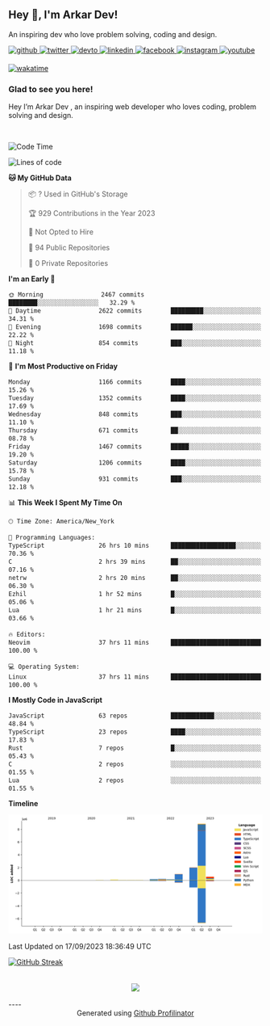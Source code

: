 ## Hey 👋, I'm Arkar Dev!  

An inspiring dev who love problem solving, coding and design.

<a href="https://github.com/Riley1101" target="_blank">
<img src=https://img.shields.io/badge/github-%2324292e.svg?&style=for-the-badge&logo=github&logoColor=white alt=github style="margin-bottom: 5px;" />
</a>
<a href="https://twitter.com/arkardev" target="_blank">
<img src=https://img.shields.io/badge/twitter-%2300acee.svg?&style=for-the-badge&logo=twitter&logoColor=white alt=twitter style="margin-bottom: 5px;" />
</a>
<a href="https://dev.to/riley1101" target="_blank">
<img src=https://img.shields.io/badge/dev.to-%2308090A.svg?&style=for-the-badge&logo=dev.to&logoColor=white alt=devto style="margin-bottom: 5px;" />
</a>
<a href="https://linkedin.com/in/arkar-kaung-myat" target="_blank">
<img src=https://img.shields.io/badge/linkedin-%231E77B5.svg?&style=for-the-badge&logo=linkedin&logoColor=white alt=linkedin style="margin-bottom: 5px;" />
</a>
<a href="https://www.facebook.com/riley.eileen.75" target="_blank">
<img src=https://img.shields.io/badge/facebook-%232E87FB.svg?&style=for-the-badge&logo=facebook&logoColor=white alt=facebook style="margin-bottom: 5px;" />
</a>
<a href="https://instagram.com/rileys1101" target="_blank">
<img src=https://img.shields.io/badge/instagram-%23000000.svg?&style=for-the-badge&logo=instagram&logoColor=white alt=instagram style="margin-bottom: 5px;" />
</a>
<a href="https://www.youtube.com/channel/UC_RfEQCC3gL2AzsFFAABikg" target="_blank">
<img src=https://img.shields.io/badge/youtube-%23EE4831.svg?&style=for-the-badge&logo=youtube&logoColor=white alt=youtube style="margin-bottom: 5px;" />
</a>  
  
[![wakatime](https://wakatime.com/badge/user/cf23b6e3-75f8-4c04-b0e3-273191c8d2ec.svg)](https://wakatime.com/@cf23b6e3-75f8-4c04-b0e3-273191c8d2ec)


### Glad to see you here!  
Hey I’m Arkar Dev , an inspiring web developer who loves coding, problem solving and design.

<br/>

<!--START_SECTION:waka-->
![Code Time](http://img.shields.io/badge/Code%20Time-564%20hrs%2037%20mins-blue)

![Lines of code](https://img.shields.io/badge/From%20Hello%20World%20I%27ve%20Written-13.1%20million%20lines%20of%20code-blue)

**🐱 My GitHub Data** 

> 📦 ? Used in GitHub's Storage 
 > 
> 🏆 929 Contributions in the Year 2023
 > 
> 🚫 Not Opted to Hire
 > 
> 📜 94 Public Repositories 
 > 
> 🔑 0 Private Repositories 
 > 
**I'm an Early 🐤** 

```text
🌞 Morning                2467 commits        ████████░░░░░░░░░░░░░░░░░   32.29 % 
🌆 Daytime                2622 commits        █████████░░░░░░░░░░░░░░░░   34.31 % 
🌃 Evening                1698 commits        ██████░░░░░░░░░░░░░░░░░░░   22.22 % 
🌙 Night                  854 commits         ███░░░░░░░░░░░░░░░░░░░░░░   11.18 % 
```
📅 **I'm Most Productive on Friday** 

```text
Monday                   1166 commits        ████░░░░░░░░░░░░░░░░░░░░░   15.26 % 
Tuesday                  1352 commits        ████░░░░░░░░░░░░░░░░░░░░░   17.69 % 
Wednesday                848 commits         ███░░░░░░░░░░░░░░░░░░░░░░   11.10 % 
Thursday                 671 commits         ██░░░░░░░░░░░░░░░░░░░░░░░   08.78 % 
Friday                   1467 commits        █████░░░░░░░░░░░░░░░░░░░░   19.20 % 
Saturday                 1206 commits        ████░░░░░░░░░░░░░░░░░░░░░   15.78 % 
Sunday                   931 commits         ███░░░░░░░░░░░░░░░░░░░░░░   12.18 % 
```


📊 **This Week I Spent My Time On** 

```text
🕑︎ Time Zone: America/New_York

💬 Programming Languages: 
TypeScript               26 hrs 10 mins      ██████████████████░░░░░░░   70.36 % 
C                        2 hrs 39 mins       ██░░░░░░░░░░░░░░░░░░░░░░░   07.16 % 
netrw                    2 hrs 20 mins       ██░░░░░░░░░░░░░░░░░░░░░░░   06.30 % 
Ezhil                    1 hr 52 mins        █░░░░░░░░░░░░░░░░░░░░░░░░   05.06 % 
Lua                      1 hr 21 mins        █░░░░░░░░░░░░░░░░░░░░░░░░   03.66 % 

🔥 Editors: 
Neovim                   37 hrs 11 mins      █████████████████████████   100.00 % 

💻 Operating System: 
Linux                    37 hrs 11 mins      █████████████████████████   100.00 % 
```

**I Mostly Code in JavaScript** 

```text
JavaScript               63 repos            ████████████░░░░░░░░░░░░░   48.84 % 
TypeScript               23 repos            ████░░░░░░░░░░░░░░░░░░░░░   17.83 % 
Rust                     7 repos             █░░░░░░░░░░░░░░░░░░░░░░░░   05.43 % 
C                        2 repos             ░░░░░░░░░░░░░░░░░░░░░░░░░   01.55 % 
Lua                      2 repos             ░░░░░░░░░░░░░░░░░░░░░░░░░   01.55 % 
```



**Timeline**

![Lines of Code chart](https://raw.githubusercontent.com/Riley1101/Riley1101/main/assets/bar_graph.png)


 Last Updated on 17/09/2023 18:36:49 UTC
<!--END_SECTION:waka-->

[![GitHub Streak](https://streak-stats.demolab.com?user=Riley1101)](https://git.io/streak-stats)
  
<br/>  
<div align="center">
<img src="https://komarev.com/ghpvc/?username=Riley1101&&style=flat-square" align="center" />
</div>  
<br/>  
----
<div align="center">Generated using <a href="https://profilinator.rishav.dev/" target="_blank">Github Profilinator</a></div>

